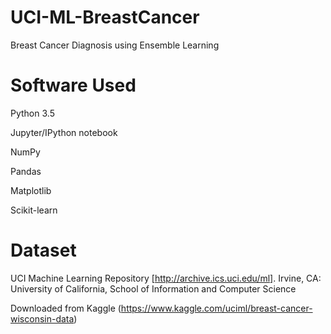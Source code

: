 # UCI-ML-BreastCancer

Breast Cancer Diagnosis using Ensemble Learning 

# **Software Used**

Python 3.5

Jupyter/IPython notebook

NumPy

Pandas

Matplotlib

Scikit-learn

# **Dataset**

UCI Machine Learning Repository [http://archive.ics.uci.edu/ml]. Irvine, CA: University of California, School of Information and Computer Science

Downloaded from Kaggle (https://www.kaggle.com/uciml/breast-cancer-wisconsin-data)
